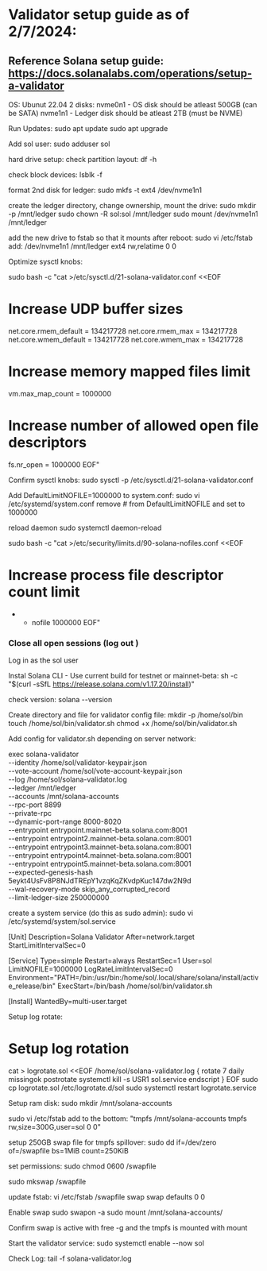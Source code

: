 # Validator setup guide as of 2/7/2024:

## Reference Solana setup guide: https://docs.solanalabs.com/operations/setup-a-validator

OS: Ubunut 22.04
2 disks:
nvme0n1 - OS disk should be atleast 500GB (can be SATA)
nvme1n1 - Ledger disk should be atleast 2TB (must be NVME)

Run Updates:
sudo apt update
sudo apt upgrade

Add sol user:
sudo adduser sol

hard drive setup:
check partition layout:
df -h

check block devices:
lsblk -f

format 2nd disk for ledger:
sudo mkfs -t ext4 /dev/nvme1n1

create the ledger directory, change ownership, mount the drive:
sudo mkdir -p /mnt/ledger
sudo chown -R sol:sol /mnt/ledger
sudo mount /dev/nvme1n1 /mnt/ledger

add the new drive to fstab so that it mounts after reboot:
sudo vi /etc/fstab
add: /dev/nvme1n1 /mnt/ledger ext4 rw,relatime 0 0

Optimize sysctl knobs:

sudo bash -c "cat >/etc/sysctl.d/21-solana-validator.conf <<EOF
# Increase UDP buffer sizes
net.core.rmem_default = 134217728
net.core.rmem_max = 134217728
net.core.wmem_default = 134217728
net.core.wmem_max = 134217728

# Increase memory mapped files limit
vm.max_map_count = 1000000

# Increase number of allowed open file descriptors
fs.nr_open = 1000000
EOF"

Confirm sysctl knobs:
sudo sysctl -p /etc/sysctl.d/21-solana-validator.conf

Add DefaultLimitNOFILE=1000000 to system.conf:
sudo vi /etc/systemd/system.conf
remove # from DefaultLimitNOFILE and set to 1000000

reload daemon
sudo systemctl daemon-reload

sudo bash -c "cat >/etc/security/limits.d/90-solana-nofiles.conf <<EOF
# Increase process file descriptor count limit
* - nofile 1000000
EOF"

### Close all open sessions (log out ) ###

Log in as the sol user

Instal Solana CLI - Use current build for testnet or mainnet-beta:
sh -c "$(curl -sSfL https://release.solana.com/v1.17.20/install)"

check version:
solana --version

Create directory and file for validator config file:
mkdir -p /home/sol/bin
touch /home/sol/bin/validator.sh
chmod +x /home/sol/bin/validator.sh

Add config for validator.sh depending on server network:

exec solana-validator \
    --identity /home/sol/validator-keypair.json \
    --vote-account /home/sol/vote-account-keypair.json \
    --log /home/sol/solana-validator.log \
    --ledger /mnt/ledger \
    --accounts /mnt/solana-accounts \
    --rpc-port 8899 \
    --private-rpc \
    --dynamic-port-range 8000-8020 \
    --entrypoint entrypoint.mainnet-beta.solana.com:8001 \
    --entrypoint entrypoint2.mainnet-beta.solana.com:8001 \
    --entrypoint entrypoint3.mainnet-beta.solana.com:8001 \
    --entrypoint entrypoint4.mainnet-beta.solana.com:8001 \
    --entrypoint entrypoint5.mainnet-beta.solana.com:8001 \
    --expected-genesis-hash 5eykt4UsFv8P8NJdTREpY1vzqKqZKvdpKuc147dw2N9d \
    --wal-recovery-mode skip_any_corrupted_record \
    --limit-ledger-size 250000000 

create a system service (do this as sudo admin):
sudo vi /etc/systemd/system/sol.service

[Unit]
Description=Solana Validator
After=network.target
StartLimitIntervalSec=0

[Service]
Type=simple
Restart=always
RestartSec=1
User=sol
LimitNOFILE=1000000
LogRateLimitIntervalSec=0
Environment="PATH=/bin:/usr/bin:/home/sol/.local/share/solana/install/active_release/bin"
ExecStart=/bin/bash /home/sol/bin/validator.sh

[Install]
WantedBy=multi-user.target

Setup log rotate:
# Setup log rotation

cat > logrotate.sol <<EOF
/home/sol/solana-validator.log {
  rotate 7
  daily
  missingok
  postrotate
    systemctl kill -s USR1 sol.service
  endscript
}
EOF
sudo cp logrotate.sol /etc/logrotate.d/sol
sudo systemctl restart logrotate.service

Setup ram disk:
sudo mkdir /mnt/solana-accounts

sudo vi /etc/fstab
add to the bottom: "tmpfs /mnt/solana-accounts tmpfs rw,size=300G,user=sol 0 0"

setup 250GB swap file for tmpfs spillover:
sudo dd if=/dev/zero of=/swapfile bs=1MiB count=250KiB

set permissions: 
sudo chmod 0600 /swapfile

sudo mkswap /swapfile

update fstab:
vi /etc/fstab
/swapfile swap swap defaults 0 0

Enable swap
sudo swapon -a
sudo mount /mnt/solana-accounts/

Confirm swap is active with free -g and the tmpfs is mounted with mount

Start the validator service:
sudo systemctl enable --now sol

Check Log:
tail -f solana-validator.log
